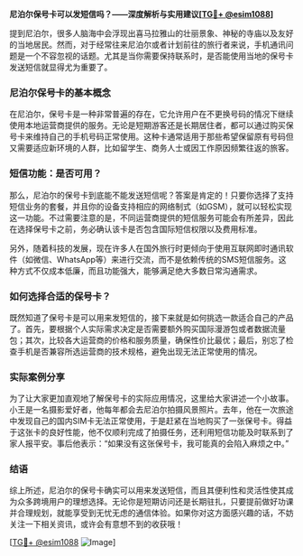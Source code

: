 **尼泊尔保号卡可以发短信吗？——深度解析与实用建议[[TG💪+ @esim1088](https://t.me/s/esim1088)]**

提到尼泊尔，很多人脑海中会浮现出喜马拉雅山的壮丽景象、神秘的寺庙以及友好的当地居民。然而，对于经常往来尼泊尔或者计划前往的旅行者来说，手机通讯问题是一个不容忽视的话题。尤其是当你需要保持联系时，是否能使用当地的保号卡发送短信就显得尤为重要了。

### 尼泊尔保号卡的基本概念

在尼泊尔，保号卡是一种非常普遍的存在，它允许用户在不更换号码的情况下继续使用本地运营商提供的服务。无论是短期游客还是长期居住者，都可以通过购买保号卡来维持自己的手机号码正常使用。这种卡通常适用于那些希望保留原有号码但又需要适应新环境的人群，比如留学生、商务人士或因工作原因频繁往返的旅客。

### 短信功能：是否可用？

那么，尼泊尔的保号卡到底能不能发送短信呢？答案是肯定的！只要你选择了支持短信业务的套餐，并且你的设备支持相应的网络制式（如GSM），就可以轻松实现这一功能。不过需要注意的是，不同运营商提供的短信服务可能会有所差异，因此在选择保号卡之前，务必确认该卡是否包含国际短信权限以及费用标准。

另外，随着科技的发展，现在许多人在国外旅行时更倾向于使用互联网即时通讯软件（如微信、WhatsApp等）来进行交流，而不是依赖传统的SMS短信服务。这种方式不仅成本低廉，而且功能强大，能够满足绝大多数日常沟通需求。

### 如何选择合适的保号卡？

既然知道了保号卡是可以用来发短信的，接下来就是如何挑选一款适合自己的产品了。首先，要根据个人实际需求决定是否需要额外购买国际漫游包或者数据流量包；其次，比较各大运营商的价格和服务质量，确保性价比最优；最后，别忘了检查手机是否兼容所选运营商的技术规格，避免出现无法正常使用的情况。

### 实际案例分享

为了让大家更加直观地了解保号卡的实际应用情况，这里给大家讲述一个小故事。小王是一名摄影爱好者，他每年都会去尼泊尔拍摄风景照片。去年，他在一次旅途中发现自己的国内SIM卡无法正常使用，于是赶紧在当地购买了一张保号卡。得益于这张卡的良好性能，他不仅顺利完成了拍摄任务，还利用短信功能及时联系到了家人报平安。事后他表示：“如果没有这张保号卡，我可能真的会陷入麻烦之中。”

### 结语

综上所述，尼泊尔的保号卡确实可以用来发送短信，而且其便利性和灵活性使其成为众多跨境用户的理想选择。无论你是短期访问还是长期驻扎，只要提前做好功课并合理规划，就能享受到无忧无虑的通信体验。如果你对这方面感兴趣的话，不妨关注一下相关资讯，或许会有意想不到的收获哦！

[[TG💪+ @esim1088](https://t.me/s/esim1088) ![Image](https://i.postimg.cc/4NQfJmqS/Snipaste-2025-05-13-00-14-12.png)]